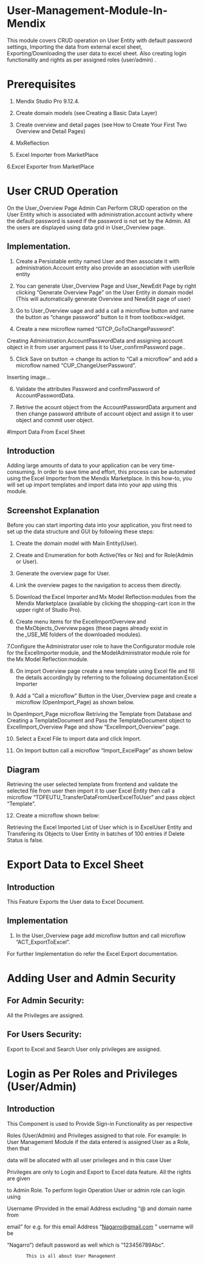 # User-Management-Module-In-Mendix
This module covers CRUD operation on User Entity with default password settings, Importing the data from external excel sheet, Exporting/Downloading the user data to excel sheet. Also creating login functionality and rights as per assigned roles (user/admin) .

# Prerequisites 

1. Mendix Studio Pro 9.12.4. 

2. Create domain models (see Creating a Basic Data Layer) 

3. Create overview and detail pages (see How to Create Your First Two Overview and Detail Pages) 

4. MxReflection 

5. Excel Importer from MarketPlace 

6.Excel Exporter from MarketPlace 

 


# User CRUD Operation 

On the User_Overview Page Admin Can Perform CRUD operation on the User Entity which is associated with administration.account activity where the default password is saved if the password is not set by the Admin. All the users are displayed using data grid in User_Overview page. 

## Implementation. 

1. Create a Persistable entity named User and then associate it with administration.Account entity also provide an association with userRole entity 

 

 


2. You can generate User_Overview Page and User_NewEdit Page by right clicking “Generate Overview Page” on the User Entity in domain model (This will automatically generate Overview and NewEdit page of user) 

 

 

 

3. Go to User_Overview  uage and add a call a microflow button and name the button as “change password” button to it from tootlbox>widget. 

4. Create a new microflow named “GTCP_GoToChangePassword”. 

 

 

 

 

Creating Administration.AccountPasswordData and assigning account object in it from user argument pass it to User_confirmPassword page.. 

 

5. Click Save on button -> change its action to “Call a microflow” and add a microflow named “CUP_ChangeUserPassword”. 

 

Inserting image... 

 

6. Validate the attributes Password and confirmPassword of AccountPasswordData. 

7. Retrive the acount object from the AccountPasswordData argument and then change password attribute of account object and assign it to user object and commit user object. 

 

#Import Data From Excel Sheet 

 

## Introduction 

Adding large amounts of data to your application can be very time-consuming. In order to save time and effort, this process can be automated using the Excel Importer from the Mendix Marketplace. In this how-to, you will set up import templates and import data into your app using this module. 

 

## Screenshot Explanation 

 

Before you can start importing data into your application, you first need to set up the data structure and GUI by following these steps: 

 

1. Create the domain model with Main Entity(User). 

 

2. Create and Enumeration for both Active(Yes or No) and for Role(Admin or User). 

3. Generate the overview page for User. 

4. Link the overview pages to the navigation to access them directly. 

5. Download the Excel Importer and Mx Model Reflection modules from the Mendix Marketplace (available by clicking the shopping-cart icon in the upper right of Studio Pro). 

6. Create menu items for the ExcelImportOverview and the MxObjects_Overview pages (these pages already exist in the _USE_ME folders of the downloaded modules). 

7.Configure the Administrator user role to have the Configurator module role for the ExcelImporter module, and the ModelAdministrator module role for the Mx Model Reflection module. 

8. On import Overview page create a new template using Excel file and fill the details accordingly by referring to the following documentation:Excel Importer 

9. Add a “Call a microflow” Button in the User_Overview page and create a microflow (OpenImport_Page) as shown below. 

 

In OpenImport_Page microflow Retriving the Template from Database and Creating a TemplateDocument and Pass the TemplateDocument object to ExcelImport_Overview Page and show “ExcelImport_Overview” page. 

 



10. Select a Excel File to import data and click Import. 

11. On Import button call a microflow “Import_ExcelPage” as shown below 

## Diagram



Retrieving the user selected template from frontend and validate the selected file from user then import it to user Excel Entity then call a microflow “TDFEUTU_TransferDataFromUserExcelToUser” and pass object “Template”. 

12. Create a microflow shown below: 

 

Retrieving the Excel Imported List of User which is in ExcelUser Entity and Transfering its Objects to User Entity in batches of 100 entries if Delete Status is false. 

 

# Export Data to Excel Sheet 

## Introduction 

This Feature Exports the User data to Excel Document. 

 

 ## Implementation 

1. In the User_Overview page add microflow button and call microflow “ACT_ExportToExcel”. 

For further Implementation do refer the Excel Export documentation. 

 

# Adding User and Admin Security 

 

## For Admin Security: 

All the Privileges are assigned. 

 

## For Users Security: 

Export to Excel and Search User only privileges are assigned. 

 

 

 

 

 # Login as Per Roles and Privileges (User/Admin) 

## Introduction 

This Component is used to Provide Sign-in Functionality as per respective 		 

Roles (User/Admin) and Privileges assigned to that role. For example: In User 		Management Module if the data entered is assigned User as a Role, then that 

data will be allocated with all user privileges and in this case User 

Privileges are only to Login and Export to Excel data feature. All the rights are given  

to Admin Role. To perform login Operation User or admin role can login using 

Username (Provided in the email Address excluding “@ and domain name from 

email” for e.g. for this email Address “Nagarro@gmail.com ” username will be 

“Nagarro”) default password as well which is “123456789Abc”. 

 
           This is all about User Management
 

 

 

